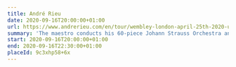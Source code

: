 ```yaml
---
title: André Rieu
date: 2020-09-16T20:00:00+01:00
url: https://www.andrerieu.com/en/tour/wembley-london-april-25th-2020-uk
summary: 'The maestro conducts his 60-piece Johann Strauss Orchestra and plays his world-famous Stradivarius violin to create a colourful concert full of surprises.'
start: 2020-09-16T20:00:00+01:00
end: 2020-09-16T22:30:00+01:00
placeId: 9c3xhp58+6x
---
```

